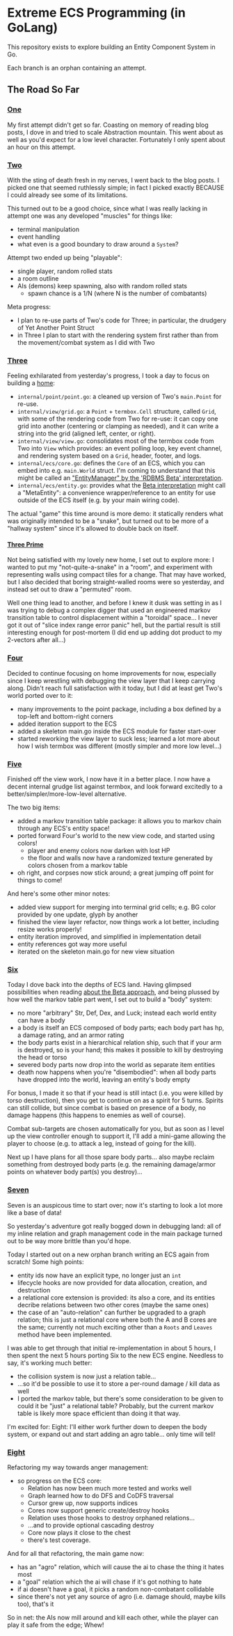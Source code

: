 # Extreme ECS Programming (in GoLang)

This repository exists to explore building an Entity Component System in Go.

Each branch is an orphan containing an attempt.

## The Road So Far

### [One](../../tree/one)

My first attempt didn't get so far. Coasting on memory of reading blog posts, I
dove in and tried to scale Abstraction mountain. This went about as well as
you'd expect for a low level character. Fortunately I only spent about an hour
on this attempt.

### [Two](../../tree/two)

With the sting of death fresh in my nerves, I went back to the blog posts. I
picked one that seemed ruthlessly simple; in fact I picked exactly BECAUSE I
could already see some of its limitations.

This turned out to be a good choice, since what I was really lacking in attempt
one was any developed "muscles" for things like:
- terminal manipulation
- event handling
- what even is a good boundary to draw around a `System`?

Attempt two ended up being "playable":
- single player, random rolled stats
- a room outline
- AIs (demons) keep spawning, also with random rolled stats
  - spawn chance is a 1/N (where N is the number of combatants)

Meta progress:
- I plan to re-use parts of Two's code for Three; in particular, the drudgery
  of Yet Another Point Struct
- in Three I plan to start with the rendering system first rather than from the
  movement/combat system as I did with Two

### [Three](../../tree/three)

Feeling exhilarated from yesterday's progress, I took a day to focus on
building a [home](../../tree/home):

- `internal/point/point.go`: a cleaned up version of Two's `main.Point` for re-use.
- `internal/view/grid.go`: a `Point` + `termbox.Cell` structure, called `Grid`,
  with some of the rendering code from Two for re-use: it can copy one grid
  into another (centering or clamping as needed), and it can write a string
  into the grid (aligned left, center, or right).
- `internal/view/view.go`: consolidates most of the termbox code from Two into
  `View` which provides: an event polling loop, key event channel, and
  rendering system based on a `Grid`, header, footer, and logs.
- `internal/ecs/core.go`: defines the `Core` of an ECS, which you can embed
  into e.g. `main.World` struct. I'm coming to understand that this might be
  called an ["EntityManager" by the 'RDBMS Beta' interpretation][es-beta].
- `internal/ecs/entity.go`: provides what the [Beta interpretation][es-beta]
  might call a "MetaEntity": a convenience wrapper/reference to an entity for
  use outside of the ECS itself (e.g. by your main wiring code).

The actual "game" this time around is more demo: it statically renders what was
originally intended to be a "snake", but turned out to be more of a "hallway
system" since it's allowed to double back on itself.

#### [Three Prime](../../tree/three_prime)

Not being satisfied with my lovely new home, I set out to explore more: I
wanted to put my "not-quite-a-snake" in a "room", and experiment with
representing walls using compact tiles for a change. That may have worked, but
I also decided that boring straight-walled rooms were so yesterday, and instead
set out to draw a "permuted" room.

Well one thing lead to another, and before I knew it dusk was setting in as I
was trying to debug a complex digger that used an engineered markov transition
table to control displacement within a "toroidal" space... I never got it out
of "slice index range error panic" hell, but the partial result is still
interesting enough for post-mortem (I did end up adding dot product to my
2-vectors after all...)

### [Four](../../tree/four)

Decided to continue focusing on home improvements for now, especially since I
keep wrestling with debugging the view layer that I keep carrying along. Didn't
reach full satisfaction with it today, but I did at least get Two's world
ported over to it:

- many improvements to the point package, including a box defined by a top-left
  and bottom-right corners
- added iteration support to the ECS
- added a skeleton main.go inside the ECS module for faster start-over
- started reworking the view layer to suck less; learned a lot more about how I
  wish termbox was different (mostly simpler and more low level...)

### [Five](../../tree/five)

Finished off the view work, I now have it in a better place. I now have a
decent internal grudge list against termbox, and look forward excitedly to a
better/simpler/more-low-level alternative.

The two big items:
- added a markov transition table package: it allows you to markov chain
  through any ECS's entity space!
- ported forward Four's world to the new view code, and started using colors!
  - player and enemy colors now darken with lost HP
  - the floor and walls now have a randomized texture generated by colors
    chosen from a markov table
- oh right, and corpses now stick around; a great jumping off point for
  things to come!

And here's some other minor notes:
- added view support for merging into terminal grid cells; e.g. BG color
  provided by one update, glyph by another
- finished the view layer refactor, now things work a lot better, including
  resize works properly!
- entity iteration improved, and simplified in implementation detail
- entity references got way more useful
- iterated on the skeleton main.go for new view situation

### [Six](../../tree/six)

Today I dove back into the depths of ECS land. Having glimpsed possibilities
when reading [about the Beta approach][es-beta], and being plussed by how well
the markov table part went, I set out to build a "body" system:
- no more "arbitrary" Str, Def, Dex, and Luck; instead each world entity can have a body
- a body is itself an ECS composed of body parts; each body part has hp, a
  damage rating, and an armor rating
- the body parts exist in a hierarchical relation ship, such that if your arm
  is destroyed, so is your hand; this makes it possible to kill by destroying
  the head or torso
- severed body parts now drop into the world as separate item entities
- death now happens when you're "disembodied": when all body parts have dropped
  into the world, leaving an entity's body empty

For bonus, I made it so that if your head is still intact (i.e. you were killed
by torso destruction), then you get to continue on as a spirit for 5 turns.
Spirits can still collide, but since combat is based on presence of a body, no
damage happens (this happens to enemies as well of course).

Combat sub-targets are chosen automatically for you, but as soon as I level up
the view controller enough to support it, I'll add a mini-game allowing the
player to choose (e.g. to attack a leg, instead of going for the kill).

Next up I have plans for all those spare body parts... also maybe reclaim
something from destroyed body parts (e.g. the remaining damage/armor points on
whatever body part(s) you destroy)...

### [Seven](../../tree/seven)

Seven is an auspicous time to start over; now it's starting to look a lot more
like a base of data!

So yesterday's adventure got really bogged down in debugging land: all of my
inline relation and graph management code in the main package turned out to be
way more brittle than you'd hope.

Today I started out on a new orphan branch writing an ECS again from scratch!
Some high points:
- entity ids now have an explicit type, no longer just an `int`
- lifecycle hooks are now provided for data allocation, creation, and destruction
- a relational core extension is provided: its also a core, and its entities
  decribe relations between two other cores (maybe the same ones)
- the case of an "auto-relation" can further be upgraded to a graph relation;
  this is just a relational core where both the A and B cores are the same;
  currently not much exciting other than a `Roots` and `Leaves` method have
  been implemented.

I was able to get through that initial re-implementation in about 5 hours, I
then spent the next 5 hours porting Six to the new ECS engine. Needless to say,
it's working much better:
- the collision system is now just a relation table...
- ...so it'd be possible to use it to store a per-round damage / kill data as
  well
- I ported the markov table, but there's some consideration to be given to
  could it be "just" a relational table? Probably, but the current markov table
  is likely more space efficient than doing it that way.

I'm excited for: Eight: I'll either work further down to deepen the body
system, or expand out and start adding an agro table... only time will tell!

### [Eight](../../tree/eight)

Refactoring my way towards anger management:
- so progress on the ECS core:
  - Relation has now been much more tested and works well
  - Graph learned how to do DFS and CoDFS traversal
  - Cursor grew up, now supports indices
  - Cores now support generic create/destroy hooks
  - Relation uses those hooks to destroy orphaned relations...
  - ...and to provide optional cascading destroy
  - Core now plays it close to the chest
  - there's test coverage.

And for all that refactoring, the main game now:
- has an "agro" relation, which will cause the ai to chase the thing it hates most
- a "goal" relation which the ai will chase if it's got nothing to hate
- if ai doesn't have a goal, it picks a random non-combatant collidable
- since there's not yet any source of agro (i.e. damage should, maybe kills
  too), that's it

So in net: the AIs now mill around and kill each other, while the player can
play it safe from the edge; Whew!

[es-beta]: http://entity-systems.wikidot.com/rdbms-beta
